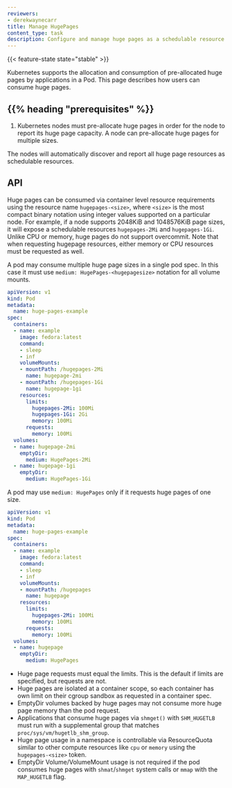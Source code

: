```yaml
---
reviewers:
- derekwaynecarr
title: Manage HugePages
content_type: task
description: Configure and manage huge pages as a schedulable resource in a cluster.
---
```


<!-- overview -->
{{< feature-state state="stable" >}}

Kubernetes supports the allocation and consumption of pre-allocated huge pages
by applications in a Pod. This page describes how users can consume huge pages.

## {{% heading "prerequisites" %}}


1. Kubernetes nodes must pre-allocate huge pages in order for the node to report
   its huge page capacity. A node can pre-allocate huge pages for multiple
   sizes.

The nodes will automatically discover and report all huge page resources as
schedulable resources.



<!-- steps -->

## API

Huge pages can be consumed via container level resource requirements using the
resource name `hugepages-<size>`, where `<size>` is the most compact binary
notation using integer values supported on a particular node. For example, if a
node supports 2048KiB and 1048576KiB page sizes, it will expose a schedulable
resources `hugepages-2Mi` and `hugepages-1Gi`. Unlike CPU or memory, huge pages
do not support overcommit. Note that when requesting hugepage resources, either
memory or CPU resources must be requested as well.

A pod may consume multiple huge page sizes in a single pod spec. In this case it
must use `medium: HugePages-<hugepagesize>` notation for all volume mounts.


```yaml
apiVersion: v1
kind: Pod
metadata:
  name: huge-pages-example
spec:
  containers:
  - name: example
    image: fedora:latest
    command:
    - sleep
    - inf
    volumeMounts:
    - mountPath: /hugepages-2Mi
      name: hugepage-2mi
    - mountPath: /hugepages-1Gi
      name: hugepage-1gi
    resources:
      limits:
        hugepages-2Mi: 100Mi
        hugepages-1Gi: 2Gi
        memory: 100Mi
      requests:
        memory: 100Mi
  volumes:
  - name: hugepage-2mi
    emptyDir:
      medium: HugePages-2Mi
  - name: hugepage-1gi
    emptyDir:
      medium: HugePages-1Gi
```

A pod may use `medium: HugePages` only if it requests huge pages of one size.

```yaml
apiVersion: v1
kind: Pod
metadata:
  name: huge-pages-example
spec:
  containers:
  - name: example
    image: fedora:latest
    command:
    - sleep
    - inf
    volumeMounts:
    - mountPath: /hugepages
      name: hugepage
    resources:
      limits:
        hugepages-2Mi: 100Mi
        memory: 100Mi
      requests:
        memory: 100Mi
  volumes:
  - name: hugepage
    emptyDir:
      medium: HugePages
```

- Huge page requests must equal the limits. This is the default if limits are
  specified, but requests are not.
- Huge pages are isolated at a container scope, so each container has own
  limit on their cgroup sandbox as requested in a container spec.
- EmptyDir volumes backed by huge pages may not consume more huge page memory
  than the pod request.
- Applications that consume huge pages via `shmget()` with `SHM_HUGETLB` must
  run with a supplemental group that matches `proc/sys/vm/hugetlb_shm_group`.
- Huge page usage in a namespace is controllable via ResourceQuota similar
  to other compute resources like `cpu` or `memory` using the `hugepages-<size>`
  token.
- EmptyDir Volume/VolumeMount usage is not required if the pod consumes huge pages with `shmat`/`shmget` system calls or `mmap` with the `MAP_HUGETLB` flag.

